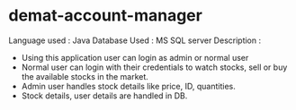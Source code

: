 # demat-account-manager
Language used : Java
Database Used : MS SQL server
Description : 
  - Using this application user can login as admin or normal user
  - Normal user can login with their credentials to watch stocks, sell or buy the available stocks in the market.
  - Admin user handles stock details like price, ID, quantities.
  - Stock details, user details are handled in DB.

